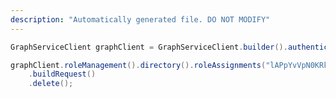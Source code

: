 ```yaml
---
description: "Automatically generated file. DO NOT MODIFY"
---
```

<!-- markdownlint-disable MD041 -->

```java
GraphServiceClient graphClient = GraphServiceClient.builder().authenticationProvider( authProvider ).buildClient();

graphClient.roleManagement().directory().roleAssignments("lAPpYvVpN0KRkAEhdxReEJC2sEqbR_9Hr48lds9SGHI-1")
    .buildRequest()
    .delete();
```
